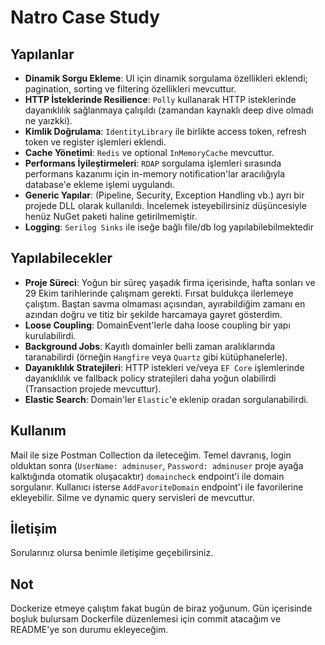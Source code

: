 # Natro Case Study

## Yapılanlar
- **Dinamik Sorgu Ekleme**: UI için dinamik sorgulama özellikleri eklendi; pagination, sorting ve filtering özellikleri mevcuttur.
- **HTTP İsteklerinde Resilience**: `Polly` kullanarak HTTP isteklerinde dayanıklılık sağlanmaya çalışıldı (zamandan kaynaklı deep dive olmadı ne yaızkki).
- **Kimlik Doğrulama**: `IdentityLibrary` ile birlikte access token, refresh token ve register işlemleri eklendi.
- **Cache Yönetimi**: `Redis` ve optional `InMemoryCache` mevcuttur.
- **Performans İyileştirmeleri**: `RDAP` sorgulama işlemleri sırasında performans kazanımı için in-memory notification'lar aracılığıyla database'e ekleme işlemi uygulandı.
- **Generic Yapılar**: (Pipeline, Security, Exception Handling vb.) ayrı bir projede DLL olarak kullanıldı. İncelemek isteyebilirsiniz düşüncesiyle henüz NuGet paketi haline getirilmemiştir.
- **Logging**: `Serilog Sinks` ile iseğe bağlı file/db log yapılabilebilmektedir

## Yapılabilecekler
- **Proje Süreci**: Yoğun bir süreç yaşadık firma içerisinde, hafta sonları ve 29 Ekim tarihlerinde çalışmam gerekti. Fırsat buldukça ilerlemeye çalıştım. Baştan savma olmaması açısından, ayırabildiğim zamanı en azından doğru ve titiz bir şekilde harcamaya gayret gösterdim.
- **Loose Coupling**: DomainEvent'lerle daha loose coupling bir yapı kurulabilirdi.
- **Background Jobs**: Kayıtlı domainler belli zaman aralıklarında taranabilirdi (örneğin `Hangfire` veya `Quartz` gibi kütüphanelerle).
- **Dayanıklılık Stratejileri**: HTTP istekleri ve/veya `EF Core` işlemlerinde dayanıklılık ve fallback policy stratejileri daha yoğun olabilirdi (Transaction projede mevcuttur).
- **Elastic Search**: Domain'ler `Elastic`'e eklenip oradan sorgulanabilirdi.

## Kullanım
Mail ile size Postman Collection da ileteceğim. Temel davranış, login olduktan sonra (`UserName: adminuser`, `Password: adminuser` proje ayağa kalktığında otomatik oluşacaktır) `domaincheck` endpoint'i ile  domain sorgulanır. Kullanıcı isterse `AddFavoriteDomain` endpoint'i ile favorilerine ekleyebilir. Silme ve dynamic query servisleri de mevcuttur.

## İletişim
Sorularınız olursa benimle iletişime geçebilirsiniz.

## Not
Dockerize etmeye çalıştım fakat bugün de biraz yoğunum. Gün içerisinde boşluk bulursam Dockerfile düzenlemesi için commit atacağım ve README'ye son durumu ekleyeceğim.
